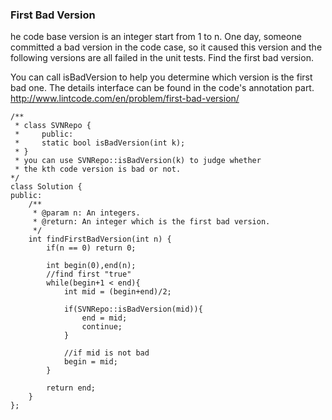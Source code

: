 
### First Bad Version
he code base version is an integer start from 1 to n. One day, someone committed a bad version in the code case, so it caused this version and the following versions are all failed in the unit tests. Find the first bad version.

You can call isBadVersion to help you determine which version is the first bad one. The details interface can be found in the code's annotation part.
http://www.lintcode.com/en/problem/first-bad-version/

```
/**
 * class SVNRepo {
 *     public:
 *     static bool isBadVersion(int k);
 * }
 * you can use SVNRepo::isBadVersion(k) to judge whether 
 * the kth code version is bad or not.
*/
class Solution {
public:
    /**
     * @param n: An integers.
     * @return: An integer which is the first bad version.
     */
    int findFirstBadVersion(int n) {
        if(n == 0) return 0;
        
        int begin(0),end(n);
        //find first "true"
        while(begin+1 < end){
            int mid = (begin+end)/2;
            
            if(SVNRepo::isBadVersion(mid)){
                end = mid;
                continue;
            }
            
            //if mid is not bad
            begin = mid;
        }
        
        return end;
    }
};
```